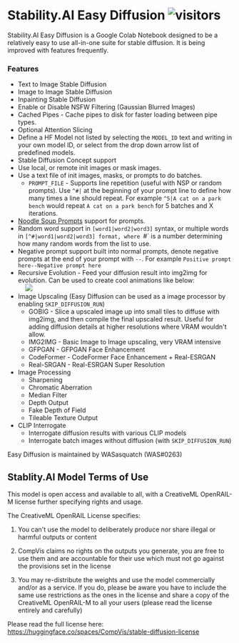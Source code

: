 # Stability.AI Easy Diffusion ![visitors](https://visitor-badge.glitch.me/badge?page_id=EasyDiffusion-github&left_color=blue&right_color=orange) 

Stability.AI Easy Diffusion is a Google Colab Notebook designed to be a relatively easy to use all-in-one suite for stable diffusion. It is being improved with features frequently. 

### Features
- Text to Image Stable Diffusion
- Image to Image Stable Diffusion
- Inpainting Stable Diffusion
- Enable or Disable NSFW Filtering (Gaussian Blurred Images)
- Cached Pipes - Cache pipes to disk for faster loading between pipe types.
- Optional Attention Slicing
- Define a HF Model not listed by selecting the `MODEL_ID` text and writing in your own model ID, or select from the drop down arrow list of predefined models.
- Stable Diffusion Concept support
- Use local, or remote init images or mask images. 
- Use a text file of init images, masks, or prompts to do batches.
  - `PROMPT_FILE` - Supports line repetition (useful with NSP or random prompts). Use `^#|` at the beginning of your prompt line to define how many times a line should repeat. For example `^5|A cat on a park bench` would repeat `A cat on a park bench` for 5 batches and X iterations. 
- [Noodle Soup Prompts](https://github.com/WASasquatch/noodle-soup-prompts) support for prompts.
- Random word support in `[word1|word2|word3]` syntax, or multiple words in `[^#|word1|word2|word3] format, where `#` is a number determining how many random words from the list to use.
- Negative prompt support built into normal prompts, denote negative prompts at the end of your prompt with `--`. For example `Positive prompt here--Negative prompt here`
- Recursive Evolution - Feed your diffusion result into img2img for evolution. Can be used to create cool animations like below:<br>
&nbsp;&nbsp;&nbsp;&nbsp;<img src="https://s4.gifyu.com/images/ezgif-2-6d22dcfde1_sm.gif">
- Image Upscaling (Easy Diffusion can be used as a image processor by enabling `SKIP_DIFFUSION_RUN`)
  - GOBIG - Slice a upscaled image up into small tiles to diffuse with img2img, and then compile the final upscaled result. Useful for adding diffusion details at higher resolutions where VRAM wouldn't allow.
  - IMG2IMG - Basic Image to Image upscaling, very VRAM intensive
  - GFPGAN - GFPGAN Face Enhancement
  - CodeFormer - CodeFormer Face Enhancement + Real-ESRGAN
  - Real-SRGAN - Real-ESRGAN Super Resolution
- Image Processing
  - Sharpening
  - Chromatic Aberration
  - Median Filter
  - Depth Output
  - Fake Depth of Field
  - Tileable Texture Output
- CLIP Interrogate
  - Interrogate diffusion results with various CLIP models
  - Interrogate batch images without diffusion (with `SKIP_DIFFUSION_RUN`)
  

Easy Diffusion is maintained by WASasquatch (WAS#0263)

## Stablity.AI Model Terms of Use

This model is open access and available to all, with a CreativeML OpenRAIL-M license further specifying rights and usage.

The CreativeML OpenRAIL License specifies:

1. You can't use the model to deliberately produce nor share illegal or harmful outputs or content

2. CompVis claims no rights on the outputs you generate, you are free to use them and are accountable for their use which must not go against the provisions set in the license

3. You may re-distribute the weights and use the model commercially and/or as a service. If you do, please be aware you have to include the same use restrictions as the ones in the license and share a copy of the CreativeML OpenRAIL-M to all your users (please read the license entirely and carefully)

Please read the full license here: https://huggingface.co/spaces/CompVis/stable-diffusion-license 
